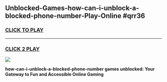 
## Unblocked-Games-how-can-i-unblock-a-blocked-phone-number-Play-Online #qrr36
<h3>
<a href="https://news.freeplayer.one?title=how-can-i-unblock-a-blocked-phone-number&ref=3">CLICK TO PLAY</a></h3>
<hr>

<h3>
<a href="https://news.freeplayer.one?title=how-can-i-unblock-a-blocked-phone-number&ref=3">CLICK 2 PLAY</a>
  
</h3>

<a href="https://news.freeplayer.one?title=how-can-i-unblock-a-blocked-phone-number&ref=3"><img src="https://clearcache.store/games.png"></a>


**how-can-i-unblock-a-blocked-phone-number games unblocked: Your Gateway to Fun and Accessible Online Gaming**
